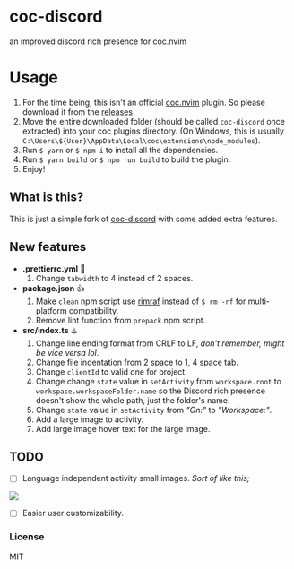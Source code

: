 # coc-discord
an improved discord rich presence for coc.nvim

# Usage
1. For the time being, this isn't an official [coc.nvim](https://github.com/neoclide/coc.nvim) plugin. So please download it from the [releases](https://github.com/8cy/coc-discord/releases/latest).
2. Move the entire downloaded folder (should be called `coc-discord` once extracted) into your coc plugins directory. (On Windows, this is usually `C:\Users\${User}\AppData\Local\coc\extensions\node_modules`).
3. Run `$ yarn` or `$ npm i` to install all the dependencies.
4. Run `$ yarn build` or `$ npm run build` to build the plugin.
5. Enjoy!

## What is this?
This is just a simple fork of [coc-discord](https://github.com/amiralies/coc-discord) with some added extra features.

## New features
- **.prettierrc.yml** 🎱 
    1. Change `tabwidth` to 4 instead of 2 spaces.
- **package.json** 👍 
    1. Make `clean` npm script use [rimraf](https://www.npmjs.com/package/rimraf) instead of `$ rm -rf` for multi-platform compatibility.
    2. Remove lint function from `prepack` npm script.
- **src/index.ts** ♨️ 
    1. Change line ending format from CRLF to LF, *don't remember, might be vice versa lol*.
    2. Change file indentation from 2 space to 1, 4 space tab.
    3. Change `clientId` to valid one for project.
    4. Change change `state` value in `setActivity` from `workspace.root` to `workspace.workspaceFolder.name` so the Discord rich presence doesn't show the whole path, just the folder's name.
    5. Change `state` value in `setActivity` from *"On:"* to *"Workspace:"*.
    6. Add a large image to activity.
    7. Add large image hover text for the large image.

## TODO
- [ ] Language independent activity small images. *Sort of like this;*

![](https://strelizia.cc/1wallmCL9Pqo1hr8ol2tKX7fpQuhVEGQ.png)
- [ ] Easier user customizability.

### License
MIT
